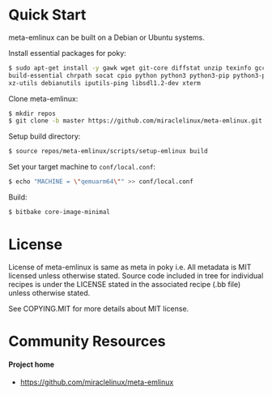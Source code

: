 Quick Start
===========

meta-emlinux can be built on a Debian or Ubuntu systems.

Install essential packages for poky:

```sh
$ sudo apt-get install -y gawk wget git-core diffstat unzip texinfo gcc-multilib \
build-essential chrpath socat cpio python python3 python3-pip python3-pexpect \
xz-utils debianutils iputils-ping libsdl1.2-dev xterm
```

Clone meta-emlinux:

```sh
$ mkdir repos
$ git clone -b master https://github.com/miraclelinux/meta-emlinux.git repos/meta-emlinux
```

Setup build directory:

```sh
$ source repos/meta-emlinux/scripts/setup-emlinux build
```

Set your target machine to `conf/local.conf`:

```sh
$ echo "MACHINE = \"qemuarm64\"" >> conf/local.conf
```

Build:

```sh
$ bitbake core-image-minimal
```

License
=======

License of meta-emlinux is same as meta in poky i.e.
All metadata is MIT licensed unless otherwise stated.
Source code included in tree for individual recipes is under the LICENSE stated in the associated recipe (.bb file) unless otherwise stated.

See COPYING.MIT for more details about MIT license.

Community Resources
===================

#### Project home
* https://github.com/miraclelinux/meta-emlinux
